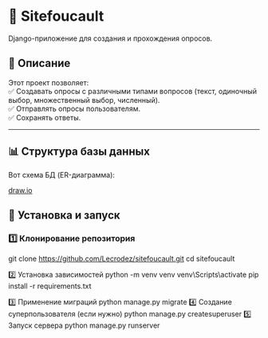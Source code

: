 # 📝 Sitefoucault 
Django-приложение для создания и прохождения опросов.

## 📜 Описание  
Этот проект позволяет:  
✅ Создавать опросы с различными типами вопросов (текст, одиночный выбор, множественный выбор, численный).  
✅ Отправлять опросы пользователям.  
✅ Сохранять ответы.  

---

## 📊 Структура базы данных  
Вот схема БД (ER-диаграмма):  

[draw.io](https://github.com/Lecrodez/sitefoucault/blob/main/docs/db_schema.drawio)

## 🚀 Установка и запуск  

### 1️⃣ Клонирование репозитория  

git clone https://github.com/Lecrodez/sitefoucault.git
cd sitefoucault

2️⃣ Установка зависимостей
python -m venv venv
venv\Scripts\activate
pip install -r requirements.txt

3️⃣ Применение миграций
python manage.py migrate
4️⃣ Создание суперпользователя (если нужно)
python manage.py createsuperuser
5️⃣ Запуск сервера
python manage.py runserver
